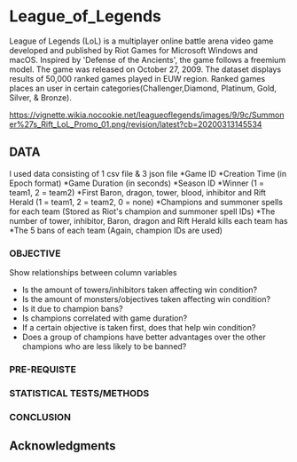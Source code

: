 # League_of_Legends
League of Legends (LoL) is a multiplayer online battle arena video game developed and published by Riot Games for Microsoft Windows and macOS. 
Inspired by 'Defense of the Ancients', the game follows a freemium model. The game was released on October 27, 2009.
The dataset displays results of 50,000 ranked games played in EUW region. 
Ranked games places an user in certain categories(Challenger,Diamond, Platinum, Gold, Silver, & Bronze).

https://vignette.wikia.nocookie.net/leagueoflegends/images/9/9c/Summoner%27s_Rift_LoL_Promo_01.png/revision/latest?cb=20200313145534

## DATA
I used data consisting of 1 csv file & 3 json file
    *Game ID
    *Creation Time (in Epoch format)
    *Game Duration (in seconds)
    *Season ID
    *Winner (1 = team1, 2 = team2)
    *First Baron, dragon, tower, blood, inhibitor and Rift Herald (1 = team1, 2 = team2, 0 = none)
    *Champions and summoner spells for each team (Stored as Riot's champion and summoner spell IDs)
    *The number of tower, inhibitor, Baron, dragon and Rift Herald kills each team has
    *The 5 bans of each team (Again, champion IDs are used)

### OBJECTIVE
Show relationships between column variables
  * Is the amount of towers/inhibitors taken affecting win condition?
  * Is the amount of monsters/objectives taken affecting win condition?
  * Is it due to champion bans?
  * Is champions correlated with game duration?
  * If a certain objective is taken first, does that help win condition?
  * Does a group of champions have better advantages over the other champions who are less likely to be banned?

### PRE-REQUISTE




### STATISTICAL TESTS/METHODS



### CONCLUSION


## Acknowledgments
